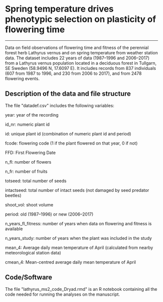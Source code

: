 # Spring temperature drives phenotypic selection on plasticity of flowering time
---

Data on field observations of flowering time and fitness of the perennial forest herb Lathyrus vernus and on spring temperature from weather station data. The dataset includes 22 years of data (1987–1996 and 2006–2017) from a Lathyrus vernus population located in a deciduous forest in Tullgarn, SE Sweden (58.9496 N, 17.6097 E). It includes records from 837 individuals (607 from 1987 to 1996, and 230 from 2006 to 2017), and from 2478 flowering events.

## Description of the data and file structure

The file "datadef.csv" includes the following variables:

year: year of the recording

id_nr: numeric plant id

id: unique plant id (combination of numeric plant id and period)

fcode: flowering code (1 if the plant flowered on that year, 0 if not)

FFD: First Flowering Date

n_fl: number of flowers

n_fr: number of fruits

totseed: total number of seeds

intactseed: total number of intact seeds (not damaged by seed predator beetles)

shoot_vol: shoot volume

period: old (1987–1996) or new (2006–2017)

n_years_fl_fitness: number of years when data on flowering and fitness is available

n_years_study: number of years when the plant was included in the study

mean_4: Average daily mean temperature of April (calculated from nearby meteorological station data)

cmean_4: Mean-centred average daily mean temperature of April


## Code/Software

The file "lathyrus_ms2_code_Dryad.rmd" is an R notebook containing all the code needed for running the analyses on the manuscript.